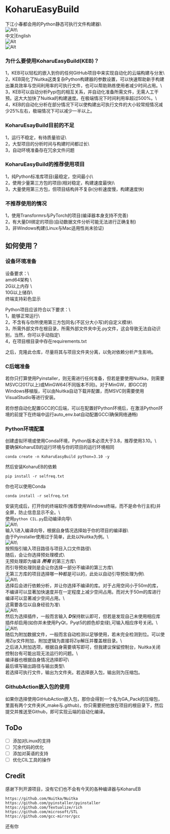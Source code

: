 
# KoharuEasyBuild  
  
下江小春都会用的Python静态可执行文件构建器\  
![Alt](https://github.com/tucaodashen/KoharuPyEasyBuild/blob/main/readme/edHeadI.jpg?raw=true "Ai画的")\  
中文|English  
![Alt](https://repobeats.axiom.co/api/embed/d4224f09be08f0118383269fca5d909676a69c0e.svg "Repobeats analytics image")  
![Alt](https://moe-counter.glitch.me/get/@:tucaodashen_Koharu?theme=rule34 "Repobeats analytics image")  
### 为什么要使用KoharuEasyBuild(KEB)？  
1，KEB可以轻松的嵌入到你的任何GitHub项目中来实现自动化的云端构建与分发\  
2，KEB简化了Nuitka这类复杂Python构建器的参数设置，可以快速帮助新手构建出兼具效率与空间利用率的可执行文件，也可以帮助熟练使用者减少时间占用。\  
3，KEB可以自动分析Pypi包的相互关系，并自动化准备所需文件，无需人工干预。这大大加快了Nuitka的构建速度。在极端情况下时间利用率超过500%。\  
4，KEB的自动化分析在部分情况下可以使构建出可执行文件的大小较常规情况减少25%左右，极端情况下可以减少一半以上。  
  
### KoharuEsayBuild目前的不足  
1，运行不稳定，有待质量验证\  
2，大型项目的分析时间与构建时间都过长\  
3，自动环境准备存在冗余文件问题  
  
  
### KoharuEasyBuild的推荐使用项目  
1，纯Python标准库项目(最稳定，空间最小)\  
2，使用少量第三方包的项目(相对稳定，构建速度最快)\  
3，大量使用第三方包，但项目结构并不复杂(分析速度慢，构建速度快)  
  
### 不推荐使用的情况  
1，使用Transformrs与PyTorch的项目(编译器本身支持不完善)  
2，有大量Dll绑定的项目(自动数据文件分析可能无法进行正确复制)  
3，非Windows构建(Linux与Mac适用性尚未验证)  
  
## 如何使用？  
### 设备环境准备  
设备要求：\  
amd64架构 \  
2G以上内存 \  
10G以上储存\  
终端支持彩色显示  
  
Python项目应该符合以下要求：\  
1，能够正常运行\  
2，不含有与你所使用第三方包同名(不区分大小写)的自定义模块\  
3，所需外部文件在根目录，所需外部文件夹中无.py文件，这会导致无法自动识别，当然，你可以手动指定\  
4，在项目根目录中存在requirements.txt  
  
之后，克隆此仓库，尽量将其与项目文件夹分离，以免对依赖分析产生影响。  
  
  
### C后端准备  
若你只打算使用Pyinstaller，则无需进行任何准备，但若是要使用Nuitka，则需要MSVC(2017以上)或MinGW64(不同版本不同)。对于MinGW，即GCC的Windows移植版，可以由Nuitka自动下载并配置，而MSVC则需要使用VisualStudio等进行安装。  
  
若你想自动化配置GCC的C后端，可以在配置好Python环境后，在激活Python环境的前提下在终端中运行auto_env.bat自动配置GCC(确保网络通畅)  
### Python环境配置  
创建虚拟环境或使用Conda环境，Python版本必须大于3.8，推荐使用3.10。\  
要确保KoharuEB的运行环境与你的项目的运行环境相同  
```  
conda create -n KoharuEasyBuild python=3.10 -y  
```  
然后安装KoharuEB的依赖  
```  
pip install -r selfreq.txt  
```  
你也可以使用Conda  
```  
conda install -r selfreq.txt  
```  
  
安装完成后，打开你的终端软件(推荐使用Windows终端，而不是命令行主机)并全屏，防止信息显示不全。\  
使用`python CIL.py`启动编译向导\  
![Alt](https://github.com/tucaodashen/KoharuPyEasyBuild/blob/main/readme/pic1.png?raw=true "Pic1")\  
输入1进入编译向导，根据自身情况选择始于你的项目的编译器\  
由于Pyinstaller使用过于简单，此处以Nuitka为例。\  
![Alt](https://github.com/tucaodashen/KoharuPyEasyBuild/blob/main/readme/pic2.png?raw=true "Pic2")\  
按照指引输入项目路径与项目入口文件路径\  
随后，会让你选择预处理模式\  
无预处理即为编译 ***所有*** 的第三方库\  
而引导预处理则是会让你选择一部分不编译的第三方库\  
无第三方库的项目选择哪一种都是可以的，此处以自动引导预处理为例\  
![Alt](https://github.com/tucaodashen/KoharuPyEasyBuild/blob/main/readme/pic3.png?raw=true "Pic3")\  
选择后会进行依赖分析，并让你选择不编译的库。对于占用空间小于50m的库，不编译可以显著加快速度并在一定程度上减少空间占用。而对大于50m的库进行编译可以显著减少空间占用。\  
这需要各位以自身经验为准\  
![Alt](https://github.com/tucaodashen/KoharuPyEasyBuild/blob/main/readme/pic4.png?raw=true "Pic4")\  
然后为选择插件，一般而言输入 ***D***保持默认即可，但若是发现自己未使用相应库插件却启用(如你并未使用PyQt，Pyqt5的颜色却变绿),可输入相应序号关闭。\  
![Alt](https://github.com/tucaodashen/KoharuPyEasyBuild/blob/main/readme/pic5.png?raw=true "Pic5")\  
随后为附加数据文件，一般而言自动检测以足够使用，若未完全检测到位。可以使用Zip文件附加，附加逻辑为直接将Zip解压并覆盖根目录。\  
之后进入附加选项，根据自身需要填写即可，但我建议保留控制台，Nuitka关闭控制台有可能出现无法运行的问题。\  
编译器也根据自身情况选择即可\  
最后填写输出路径与输出类型\  
若选择可执行文件，输出为文件夹。若选择嵌入包，输出则为压缩包。  
  
### GithubAction嵌入包的使用  
如果你选择使用GitHubAction嵌入包，那你会得到一个名为GA_Pack的压缩包，里面有两个文件夹(K_make与.github)，你只需要把他放在项目的根目录下，然后提交并推送至Github，即可实现云端的自动化编译。

## ToDo
 - [ ] 添加对Linux的支持
 - [ ] 冗余代码的优化
 - [ ] 添加对英语的支持
 - [ ] 优化CIL工具的操作

## Credit
感谢下列开源项目，没有它们也不会有今天的各种编译器与KoharuEB
```
https://github.com/Nuitka/Nuitka
https://github.com/pyinstaller/pyinstaller
https://github.com/Textualize/rich
https://github.com/microsoft/STL
https://github.com/gcc-mirror/gcc
```
还有你